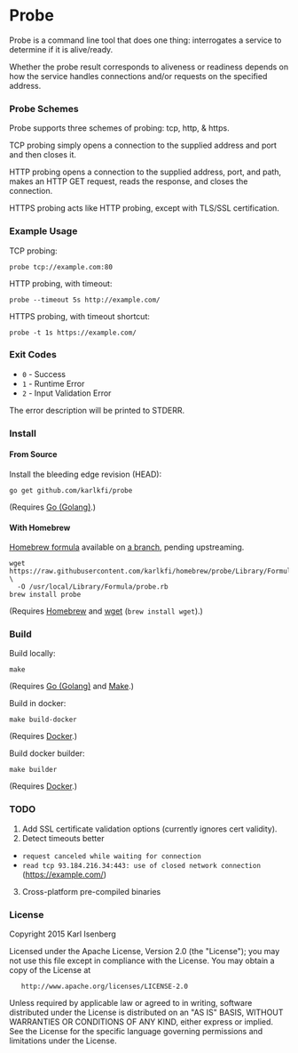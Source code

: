 # Probe

Probe is a command line tool that does one thing:
interrogates a service to determine if it is alive/ready.

Whether the probe result corresponds to aliveness or readiness depends on how the service handles connections and/or requests on the specified address.


### Probe Schemes

Probe supports three schemes of probing: tcp, http, &amp; https.

TCP probing simply opens a connection to the supplied address and port and then closes it.

HTTP probing opens a connection to the supplied address, port, and path, makes an HTTP GET request, reads the response, and closes the connection.

HTTPS probing acts like HTTP probing, except with TLS/SSL certification.


### Example Usage

TCP probing:

```
probe tcp://example.com:80
```

HTTP probing, with timeout:

```
probe --timeout 5s http://example.com/
```

HTTPS probing, with timeout shortcut:

```
probe -t 1s https://example.com/
```


### Exit Codes

- `0` - Success
- `1` - Runtime Error
- `2` - Input Validation Error

The error description will be printed to STDERR.


### Install

#### From Source

Install the bleeding edge revision (HEAD):

```
go get github.com/karlkfi/probe
```

(Requires [Go (Golang)](https://golang.org/doc/install).)


#### With Homebrew

[Homebrew formula](https://raw.githubusercontent.com/karlkfi/homebrew/probe/Library/Formula/probe.rb) available on [a branch](https://github.com/karlkfi/homebrew/tree/probe), pending upstreaming.

```
wget https://raw.githubusercontent.com/karlkfi/homebrew/probe/Library/Formula/probe.rb \
  -O /usr/local/Library/Formula/probe.rb
brew install probe
```

(Requires [Homebrew](http://brew.sh/) and [wget](http://www.gnu.org/software/wget/) (`brew install wget`).)


### Build

Build locally:

```
make
```

(Requires [Go (Golang)](https://golang.org/doc/install) and [Make](https://www.gnu.org/software/make/).)

Build in docker:

```
make build-docker
```

(Requires [Docker](https://docs.docker.com/installation/).)

Build docker builder:

```
make builder
```

(Requires [Docker](https://docs.docker.com/installation/).)


### TODO

1. Add SSL certificate validation options (currently ignores cert validity).
2. Detect timeouts better
  - `request canceled while waiting for connection`
  - `read tcp 93.184.216.34:443: use of closed network connection` (https://example.com/)
3. Cross-platform pre-compiled binaries

### License

   Copyright 2015 Karl Isenberg

   Licensed under the Apache License, Version 2.0 (the "License");
   you may not use this file except in compliance with the License.
   You may obtain a copy of the License at

       http://www.apache.org/licenses/LICENSE-2.0

   Unless required by applicable law or agreed to in writing, software
   distributed under the License is distributed on an "AS IS" BASIS,
   WITHOUT WARRANTIES OR CONDITIONS OF ANY KIND, either express or implied.
   See the License for the specific language governing permissions and
   limitations under the License.
